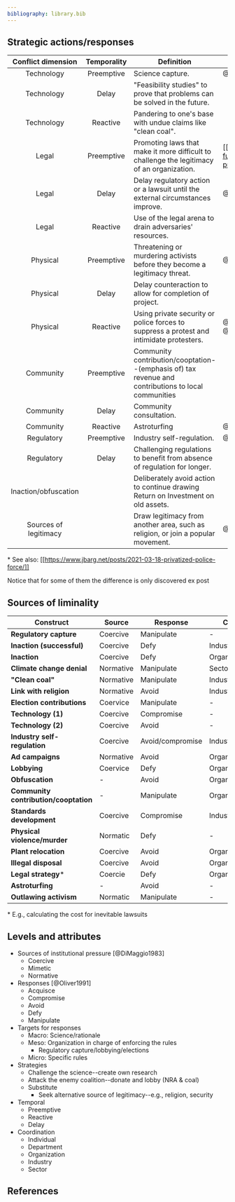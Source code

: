 ```yaml
---
bibliography: library.bib
---
```


## Strategic actions/responses

Conflict dimension  | Temporality   | Definition                                                                                               | Reference(s)
 :-:                | :-:           | ---------------------------------------------                                                           | ------------
Technology          | Preemptive    | Science capture.                                                                                         | @Moodie2013
Technology          | Delay         | "Feasibility studies" to prove that problems can be solved in the future.
Technology          | Reactive      | Pandering to one's base with undue claims like "clean coal".
Legal               | Preemptive    | Promoting laws that make it more difficult to challenge the legitimacy of an organization.   | [[https://www.huffingtonpost.ca/entry/fossil-fuel-protest_n_602c1ff6c5b6c95056f3f6af]]
Legal               | Delay         | Delay regulatory action or a lawsuit until the external circumstances improve.                           | @Kirsch2020    
Legal               | Reactive      | Use of the legal arena to drain adversaries' resources.
Physical            | Preemptive    | Threatening or murdering activists before they become a legitimacy threat.                               | @Butt2019
Physical            | Delay         | Delay counteraction to allow for completion of project.
Physical            | Reactive      | Using private security or police forces to suppress a protest and intimidate protesters.                 | @Estes2019a, @Humphreys2013, @Corbin2015 \*
Community           | Preemptive    | Community contribution/cooptation--(emphasis of) tax revenue and contributions to local communities
Community           | Delay         | Community consultation.
Community           | Reactive      | Astroturfing                                                                                             | @Lyon2004
Regulatory          | Preemptive    | Industry self-regulation.                                                                                | @King2000, @Lenox2003
Regulatory          | Delay         | Challenging regulations to benefit from absence of regulation for longer.
Inaction/obfuscation|               | Deliberately avoid action to continue drawing Return on Investment on old assets.
Sources of legitimacy|              | Draw legitimacy from another area, such as religion, or join a popular movement.                         | @Dochuk2019

\* See also: [[https://www.jbarg.net/posts/2021-03-18-privatized-police-force/]]

Notice that for some of them the difference is only discovered ex post

## Sources of liminality

Construct                   | Source    | Response          | Coordination          | Target    | Strategy      | Temporal 
------                      | ---       | ---               | ---                   | ---       | ---           | ---
**Regulatory capture**      | Coercive  | Manipulate        | -                     | Meso      | Attack        | Preemptive
**Inaction (successful)**   | Coercive  | Defy              | Industry              | Micro     | -             | Reactive
**Inaction**                | Coercive  | Defy              | Organization          | Micro     | -             | Reactive
**Climate change denial**   | Normative | Manipulate        | Sector                | Macro     | Challenge     | Preemptive
**"Clean coal"**            | Normative | Manipulate        | Industry              | Macro     | Challenge     | Reactive
**Link with religion**      | Normative | Avoid             | Industry/sector       | Macro     | Substitute    | Preemptive
**Election contributions**  | Coervice  | Manipulate        | -                     | Meso      | Attack        | All
**Technology (1)**          | Coercive  | Compromise        | -                     | Micro     | -             | Reactive/delay
**Technology (2)**          | Coercive  | Avoid             | -                     | Micro     | -             | Reactive
**Industry self-regulation**| Coercive  | Avoid/compromise  | Industry              | Micro     | -             | Preemptive
**Ad campaigns**            | Normative | Avoid             | Organization/industry | Macro     | Attack        | Preemptive
**Lobbying**                | Coervice  | Defy              | Organization/industry | Meso      | Attack        | Premptive/reactive
**Obfuscation**             | -         | Avoid             | Organization          | Micro     | -             | Reactive/delay
**Community contribution/cooptation**| -| Manipulate        | Organization          | Meso      | Substitute    | Preemptive
**Standards development**   | Coercive  | Compromise        | Industry              | Micro     | Substitute    | Preempive
**Physical violence/murder**| Normatic  | Defy              | -                     | Meso      | Attack        | Reactive/preemptive
**Plant relocation**        | Coercive  | Avoid             | Organization          | Micro     | Substitute    | Reactive/preemptive
**Illegal disposal**        | Coercive  | Avoid             | Organization          | Micro     | -             | Reactive
**Legal strategy**\*        | Coercie   | Defy              | Organization          | Micro     | Attack        | Delay
**Astroturfing**            | -         | Avoid             | -                     | -         | Substitute    | All
**Outlawing activism**      | Normatic  | Manipulate        | -                     | Macro     | Attack        | Preemptive

\* E.g., calculating the cost for inevitable lawsuits

## Levels and attributes

* Sources of institutional pressure [@DiMaggio1983]
    * Coercive
    * Mimetic
    * Normative
* Responses [@Oliver1991]
    * Acquisce
    * Compromise
    * Avoid
    * Defy
    * Manipulate
* Targets for responses
    * Macro: Science/rationale
    * Meso: Organization in charge of enforcing the rules
        * Regulatory capture/lobbying/elections
    * Micro: Specific rules
* Strategies
    * Challenge the science--create own research
    * Attack the enemy coalition--donate and lobby (NRA & coal)
    * Substitute
        * Seek alternative source of legitimacy--e.g., religion, security 
* Temporal
    * Preemptive
    * Reactive
    * Delay
* Coordination
    * Individual
    * Department
    * Organization
    * Industry
    * Sector

## References
